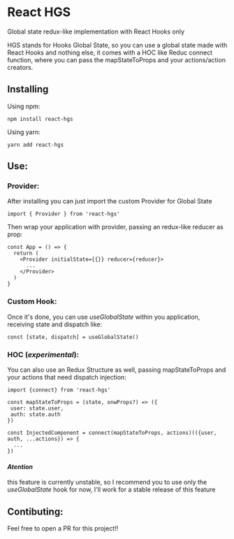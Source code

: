 # React HGS
Global state redux-like implementation with React Hooks only

HGS stands for Hooks Global State, so you can use a global state made with React Hooks and nothing else, it comes with a HOC like Reduc connect function, where you can pass the mapStateToProps and your actions/action creators.

## Installing
Using npm:
```
npm install react-hgs
```

Using yarn:
```
yarn add react-hgs
```

## Use:

### Provider:

After installing you can just import the custom Provider for Global State

```
import { Provider } from 'react-hgs'
```

Then wrap your application with provider, passing an redux-like reducer as prop:

```
const App = () => {
  return (
    <Provider initialState={{}} reducer={reducer}>
      ...
    </Provider>
  )
}
```
### Custom Hook:
Once it's done, you can use *useGlobalState* within you application, receiving state and dispatch like:
```
const [state, dispatch] = useGlobalState()
```
### HOC (*experimental*):

You can also use an Redux Structure as well, passing mapStateToProps and your actions that need dispatch injection:

```
import {connect} from 'react-hgs'

const mapStateToProps = (state, onwProps?) => ({
 user: state.user,
 auth: state.auth
})

const InjectedComponent = connect(mapStateToProps, actions)(({user, auth, ...actions}) => {
  ...
})
```

#### *Atention*
this feature is currently unstable, so I recommend you to use only the *useGlobalState* hook for now, I'll work for a stable release of this feature

## Contibuting:

Feel free to open a PR for this project!!
